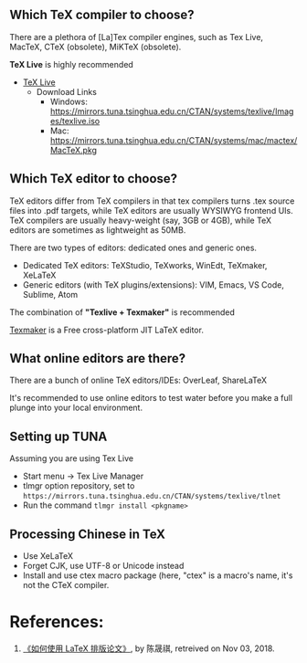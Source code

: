 ## Which TeX compiler to choose?

There are a plethora of [La]Tex compiler engines, such as Tex Live, MacTeX, CTeX (obsolete), MiKTeX (obsolete).

__TeX Live__  is highly recommended

* [TeX Live](https://www.tug.org/texlive/)
    * Download Links
        * Windows: https://mirrors.tuna.tsinghua.edu.cn/CTAN/systems/texlive/Images/texlive.iso
        * Mac: https://mirrors.tuna.tsinghua.edu.cn/CTAN/systems/mac/mactex/MacTeX.pkg


## Which TeX editor to choose? 

TeX editors differ from TeX compilers in that tex compilers turns .tex source files into .pdf targets, while TeX editors are usually WYSIWYG frontend UIs. TeX compilers are usually heavy-weight (say, 3GB or 4GB), while TeX editors are sometimes as lightweight as 50MB. 

There are two types of editors: dedicated ones and generic ones.
* Dedicated TeX editors: TeXStudio, TeXworks, WinEdt, TeXmaker, XeLaTeX
* Generic editors (with TeX plugins/extensions): VIM, Emacs, VS Code, Sublime, Atom

The combination of __"Texlive + Texmaker"__ is recommended

[Texmaker](http://www.xm1math.net/texmaker/) is a Free cross-platform JIT LaTeX editor. 


## What online editors are there?

There are a bunch of online TeX editors/IDEs: OverLeaf, ShareLaTeX 

It's recommended to use online editors to test water before you make a full plunge into your local environment. 


## Setting up TUNA

Assuming you are using Tex Live
* Start menu -> Tex Live Manager
* tlmgr option repository, set to `https://mirrors.tuna.tsinghua.edu.cn/CTAN/systems/texlive/tlnet`
* Run the command  `tlmgr install <pkgname>`


## Processing Chinese in TeX

* Use XeLaTeX
* Forget CJK, use UTF-8 or Unicode instead
* Install and use ctex macro package (here, "ctex" is a macro's name, it's not the CTeX compiler.

# References: 
1. [ 《如何使用 LaTeX 排版论文》](https://github.com/tuna/thulib-latex-talk/raw/master/latex-talk.pdf), by 陈晟祺, retreived on Nov 03, 2018. 
